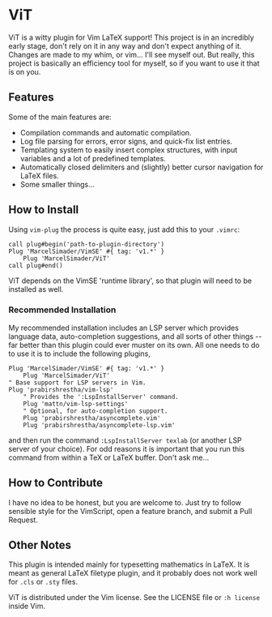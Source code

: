 # ViT

ViT is a witty plugin for Vim LaTeX support!  This project is in an incredibly early
stage, don't rely on it in any way and don't expect anything of it. Changes are made to my
whim, or vim...  I'll see myself out. But really, this project is basically an efficiency
tool for myself, so if you want to use it that is on you.

## Features

Some of the main features are:

- Compilation commands and automatic compilation.
- Log file parsing for errors, error signs, and quick-fix list entries.
- Templating system to easily insert complex structures, with input variables and a
  lot of predefined templates.
- Automatically closed delimiters and (slightly) better cursor navigation for
  LaTeX files.
- Some smaller things...

## How to Install

Using ``vim-plug`` the process is quite easy, just add this to your ``.vimrc``:
```vimscript
call plug#begin('path-to-plugin-directory')
Plug 'MarcelSimader/VimSE' #{ tag: 'v1.*' }
    Plug 'MarcelSimader/ViT'
call plug#end()
```
ViT depends on the VimSE 'runtime library', so that plugin will need to be installed as
well.

### Recommended Installation

My recommended installation includes an LSP server which provides language data,
auto-completion suggestions, and all sorts of other things -- far better than this plugin
could ever muster on its own. All one needs to do to use it is to include the following
plugins,
```vimscript
Plug 'MarcelSimader/VimSE' #{ tag: 'v1.*' }
    Plug 'MarcelSimader/ViT'
" Base support for LSP servers in Vim.
Plug 'prabirshrestha/vim-lsp'
    " Provides the ':LspInstallServer' command.
    Plug 'mattn/vim-lsp-settings'
    " Optional, for auto-completion support.
    Plug 'prabirshrestha/asyncomplete.vim'
    Plug 'prabirshrestha/asyncomplete-lsp.vim'
```
and then run the command `:LspInstallServer texlab` (or another LSP server of your
choice). For odd reasons it is important that you run this command from within a TeX or
LaTeX buffer. Don't ask me...

## How to Contribute

I have no idea to be honest, but you are welcome to. Just try to follow sensible style for
the VimScript, open a feature branch, and submit a Pull Request.

## Other Notes

This plugin is intended mainly for typesetting mathematics in LaTeX. It is meant as
general LaTeX filetype plugin, and it probably does not work well for ``.cls`` or ``.sty``
files.

ViT is distributed under the Vim license. See the LICENSE file or ``:h license`` inside
Vim.

